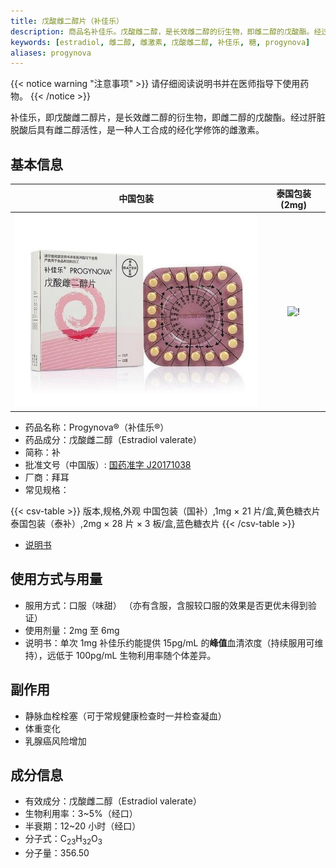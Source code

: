 ```yaml
---
title: 戊酸雌二醇片（补佳乐）
description: 商品名补佳乐。戊酸雌二醇，是长效雌二醇的衍生物，即雌二醇的戊酸酯。经过肝脏脱酸后具有雌二醇活性，是一种人工合成的经化学修饰的雌激素。
keywords: [estradiol, 雌二醇, 雌激素, 戊酸雌二醇, 补佳乐, 糖, progynova]
aliases: progynova
---
```


{{< notice warning "注意事项" >}}
请仔细阅读说明书并在医师指导下使用药物。
{{< /notice >}}

补佳乐，即戊酸雌二醇片，是长效雌二醇的衍生物，即雌二醇的戊酸酯。经过肝脏脱酸后具有雌二醇活性，是一种人工合成的经化学修饰的雌激素。

## 基本信息

|      中国包装       |                  泰国包装 (2mg)                   |
| :-----------------: | :-----------------------------------------------: |
| ![!](progynova.jpg) | ![!](/images/medicine/progynova/progynova-th.png) |

- 药品名称：Progynova&reg;（补佳乐&reg;）
- 药品成分：戊酸雌二醇（Estradiol valerate）
- 简称：补
- 批准文号（中国版）: [国药准字 J20171038](https://www.nmpa.gov.cn/datasearch/search-info.html?nmpa=aWQ9MjM4MCZpdGVtSWQ9ZmY4MDgwODE3YzgzMTJjNDAxN2M5YzU5MjI0ZTA0NWQ=)
- 厂商：拜耳
- 常见规格：

{{< csv-table >}}
版本,规格,外观
中国包装（国补）,1mg × 21 片/盒,黄色糖衣片
泰国包装（泰补）,2mg × 28 片 × 3 板/盒,蓝色糖衣片
{{< /csv-table >}}

- [说明书](./ev-zh.pdf)

## 使用方式与用量

- 服用方式：口服（味甜）
  （亦有含服，含服较口服的效果是否更优未得到验证）
- 使用剂量：2mg 至 6mg
- 说明书：单次 1mg 补佳乐约能提供 15pg/mL 的**峰值**血清浓度（持续服用可维持），远低于 100pg/mL
  生物利用率随个体差异。

## 副作用

- 静脉血栓栓塞（可于常规健康检查时一并检查凝血）
- 体重变化
- 乳腺癌风险增加

## 成分信息

- 有效成分：戊酸雌二醇（Estradiol valerate）
- 生物利用率：3~5%（经口）
- 半衰期：12~20 小时（经口）
- 分子式：C<sub>23</sub>H<sub>32</sub>O<sub>3</sub>
- 分子量：356.50
